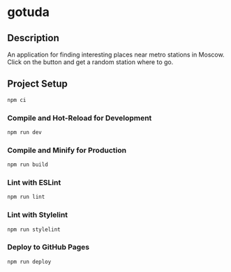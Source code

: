 # gotuda

## Description

An application for finding interesting places near metro stations in Moscow. Click on the button and get a random station where to go.

## Project Setup

```sh
npm ci
```

### Compile and Hot-Reload for Development

```sh
npm run dev
```

### Compile and Minify for Production

```sh
npm run build
```

### Lint with ESLint

```sh
npm run lint
```

### Lint with Stylelint

```sh
npm run stylelint
```

### Deploy to GitHub Pages

```sh
npm run deploy
```
